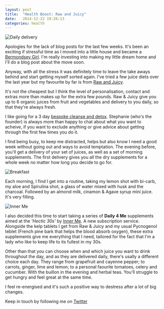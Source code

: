 ```yaml
---
layout: post
title:  "Health Boost: Raw and Juicy"
date:   2014-12-22 19:26:13
categories: health
---
```


![Daily delivery](https://raw.githubusercontent.com/raphaelleheaf/nevercinderella/gh-pages/_assets/raw_and_juicy_delivery.jpg)

Apologies for the lack of blog posts for the last few weeks. It's been an exciting if stressful time as I moved into a little house and became a [Bermondsey Girl](https://twitter.com/hashtag/BermondseyGirl?src=hash&lang=en-gb). I'm really investing into making my little dream home and I'll do a blog post about the move soon.

Anyway, with all the stress it was definitely time to leave the take aways behind and start getting myself sorted again. I've tried a few juice diets over the last year but my favourite by far is from [Raw and Juicy](http://www.raw-and-juicy.com/). 

It's not the cheapest but I think the level of personalisation, contact and extras more than makes up for the extra few pounds. Raw & Juicy give you up to 6 organic juices from fruit and vegetables and delivery to you daily, so that they're always fresh.

I like going for a 3 day [bespoke cleanse and detox](http://www.raw-and-juicy.com/beskpoke-juice-cleansing-3-90/4576023589). Stephanie (who's the founder) is always more than happy to chat about what you want to acheive, if you want to exclude anything or give advice about getting through the first few times you do it.

I find being busy, to keep me distracted, helps but also know I need a good week without going out and ways to avoid temptation. The evening before, you'll get a delivery of your set of juices, as well as a set of morning supplements. The first delivery gives you all the dry supplements for a whole week no matter how long you decide to go for.

![Breakfast](https://raw.githubusercontent.com/raphaelleheaf/nevercinderella/gh-pages/_assets/morning_juices.jpg)

Each morning, I find I get into a routine, taking my lemon shot with bi-carb, my aloe and Spirulina shot, a glass of water mixed with husk and the charcoal. Followed by an almond milk, cinamon & Agave syrup mini juice. It's very filling.

![Inner Me](https://raw.githubusercontent.com/raphaelleheaf/nevercinderella/gh-pages/_assets/inner_me.jpg)

I also decided this time to start taking a series of **Daily 4 Me** supplements aimed at the *'Hectic 30s'* by [Inner Me](https://www.innerme.co.uk/). A new subscription service. Alongside the kelp tablets I get from Raw & Juicy and my usual Pycnogenol teblet (French pine bark that helps the blood absorb oxygen), these extra supplements give me everything that I need, tailored for the fact that I'm a lady who like to keep life to its fullest in my 30s.

Other than that you can choose when and which juice you want to drink throughout the day, and as they are delivered daily, there's usally a different choice each day. They range from grapefruit and cayenne pepper; to carrots, ginger, lime and lemon; to a personal faourite tomatoes, celery and cucumber. With the buillon in the evening and herbal teas. You'll struggle to get hungry and feel great at the same time.

I feel re-energised and it's such a positive way to destress after a lot of big changes. 


Keep in touch by following me on [Twitter](https://twitter.com/cinderellanever) 


